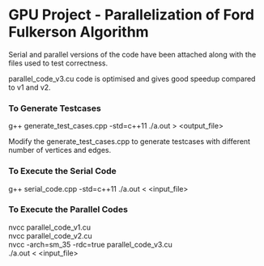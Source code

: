 # GPU Project - Parallelization of Ford Fulkerson Algorithm

Serial and parallel versions of the code have been attached along with the files used to test correctness.

parallel_code_v3.cu code is optimised and gives good speedup compared to v1 and v2.

### To Generate Testcases
g++ generate_test_cases.cpp -std=c++11
./a.out > <output_file>  

Modify the generate_test_cases.cpp to generate testcases with different number of vertices and edges.

### To Execute the Serial Code
g++ serial_code.cpp -std=c++11
./a.out < <input_file>

### To Execute the Parallel Codes
nvcc parallel_code_v1.cu  
nvcc parallel_code_v2.cu  
nvcc -arch=sm_35 -rdc=true parallel_code_v3.cu  
./a.out < <input_file>  
